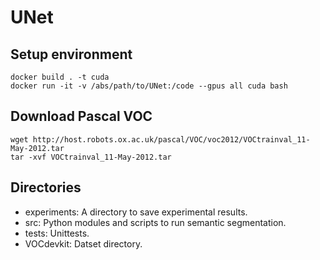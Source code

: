 # UNet

## Setup environment

```shell
docker build . -t cuda
docker run -it -v /abs/path/to/UNet:/code --gpus all cuda bash
```
## Download Pascal VOC

```shell
wget http://host.robots.ox.ac.uk/pascal/VOC/voc2012/VOCtrainval_11-May-2012.tar
tar -xvf VOCtrainval_11-May-2012.tar
```
## Directories

- experiments: A directory to save experimental results.
- src: Python modules and scripts to run semantic segmentation.
- tests: Unittests.
- VOCdevkit: Datset directory.
